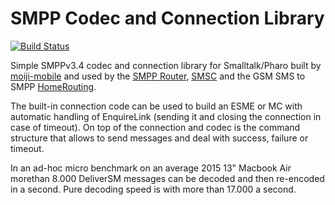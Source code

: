 SMPP Codec and Connection Library
=================================

[![Build Status](https://travis-ci.org/moiji-mobile/smpp-codec.svg?branch=master)](https://travis-ci.org/moiji-mobile/smpp-codec)

Simple SMPPv3.4 codec and connection library for Smalltalk/Pharo
built by [moiji-mobile](http://www.moiji-mobile.com) and used by
the [SMPP Router](http://www.moiji-mobile.com/producs/smpp-router),
[SMSC](http://www.moiji-mobile.com/products/smsc) and the GSM SMS
to SMPP [HomeRouting](https://github.com/moiji-mobile/sms-routehome).

The built-in connection code can be used to build an ESME or MC
with automatic handling of EnquireLink (sending it and closing
the connection in case of timeout). On top of the connection and
codec is the command structure that allows to send messages and
deal with success, failure or timeout.

In an ad-hoc micro benchmark on an average 2015 13" Macbook Air
morethan 8.000 DeliverSM messages can be decoded and then re-encoded
in a second. Pure decoding speed is with more than 17.000 a second.
